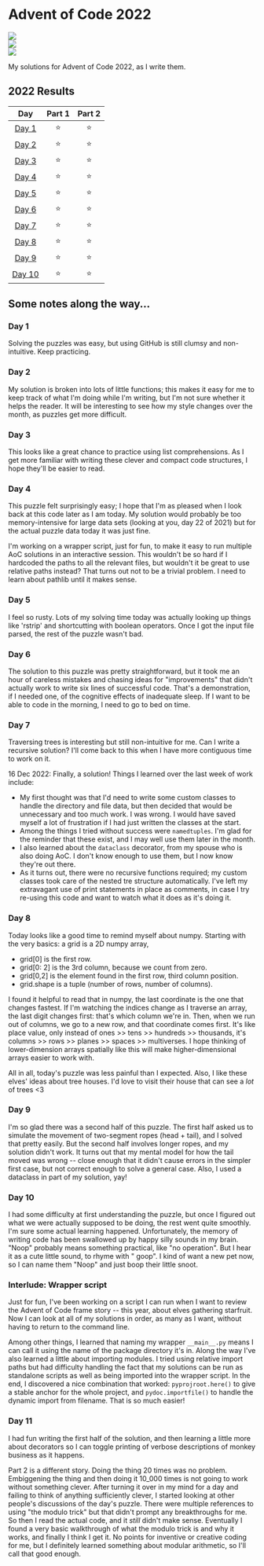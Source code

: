 # Advent of Code 2022

![](https://img.shields.io/badge/day%20📅-19-blue)	
![](https://img.shields.io/badge/stars%20⭐-20-yellow)	
![](https://img.shields.io/badge/days%20completed-10-red)	

My solutions for Advent of Code 2022, as I write them.

<!--- advent_readme_stars table --->
## 2022 Results

| Day | Part 1 | Part 2 |
| :---: | :---: | :---: |
| [Day 1](https://adventofcode.com/2022/day/1) | ⭐ | ⭐ |
| [Day 2](https://adventofcode.com/2022/day/2) | ⭐ | ⭐ |
| [Day 3](https://adventofcode.com/2022/day/3) | ⭐ | ⭐ |
| [Day 4](https://adventofcode.com/2022/day/4) | ⭐ | ⭐ |
| [Day 5](https://adventofcode.com/2022/day/5) | ⭐ | ⭐ |
| [Day 6](https://adventofcode.com/2022/day/6) | ⭐ | ⭐ |
| [Day 7](https://adventofcode.com/2022/day/7) | ⭐ | ⭐ |
| [Day 8](https://adventofcode.com/2022/day/8) | ⭐ | ⭐ |
| [Day 9](https://adventofcode.com/2022/day/9) | ⭐ | ⭐ |
| [Day 10](https://adventofcode.com/2022/day/10) | ⭐ | ⭐ |
<!--- advent_readme_stars table --->

## Some notes along the way...

### Day 1

Solving the puzzles was easy, but using GitHub is still clumsy and non-intuitive. Keep practicing.

### Day 2

My solution is broken into lots of little functions; this makes it easy for me to keep track of what I'm doing while I'm
writing, but I'm not sure whether it helps the reader. It will be interesting to see how my style changes over the
month, as puzzles get more difficult.

### Day 3

This looks like a great chance to practice using list comprehensions. As I get more familiar with writing these clever
and compact code structures, I hope they'll be easier to read.

### Day 4

This puzzle felt surprisingly easy; I hope that I'm as pleased when I look back at this code later as I am today. My
solution would probably be too memory-intensive for large data sets (looking at you, day 22 of 2021) but for the actual
puzzle data today it was just fine.

I'm working on a wrapper script, just for fun, to make it easy to run multiple AoC solutions in an interactive session.
This wouldn't be so hard if I hardcoded the paths to all the relevant files, but wouldn't it be great to use relative
paths instead? That turns out not to be a trivial problem. I need to learn about pathlib until it makes sense.

### Day 5

I feel so rusty. Lots of my solving time today was actually looking up things like 'rstrip' and shortcutting with
boolean operators. Once I got the input file parsed, the rest of the puzzle wasn't bad.

### Day 6

The solution to this puzzle was pretty straightforward, but it took me an hour of careless mistakes and chasing ideas
for "improvements" that didn't actually work to write six lines of successful code. That's a demonstration, if I needed
one, of the cognitive effects of inadequate sleep. If I want to be able to code in the morning, I need to go to bed on
time.

### Day 7

Traversing trees is interesting but still non-intuitive for me. Can I write a recursive solution? I'll come back to this
when I have more contiguous time to work on it.

16 Dec 2022: Finally, a solution! Things I learned over the last week of work include:

* My first thought was that I'd need to write some custom classes to handle the directory and file data, but then
  decided that would be unnecessary and too much work. I was wrong. I would have saved myself a lot of frustration if I
  had just written the classes at the start.
* Among the things I tried without success were `namedtuples`. I'm glad for the reminder that these exist, and I may
  well use them later in the month.
* I also learned about the `dataclass` decorator, from my spouse who is also doing AoC. I don't know enough to use them,
  but I now know they're out there.
* As it turns out, there were no recursive functions required; my custom classes took care of the nested tre structure
  automatically.
  I've left my extravagant use of print statements in place as comments, in case I try re-using this code and want to
  watch what it does as it's doing it.

### Day 8

Today looks like a good time to remind myself about numpy.
Starting with the very basics: a grid is a 2D numpy array,

* grid[0] is the first row.
* grid[0: 2] is the 3rd column, because we count from zero.
* grid[0,2] is the element found in the first row, third column position.
* grid.shape is a tuple (number of rows, number of columns).

I found it helpful to read that in numpy, the last coordinate is the one that changes fastest. If I'm watching the
indices change as I traverse an array, the last digit changes first: that's which column we're in. Then, when we run out
of columns, we go to a new row, and that coordinate comes first. It's like place value, only instead of ones >> tens >>
hundreds >> thousands, it's columns >> rows >> planes >> spaces >> multiverses. I hope thinking of lower-dimension
arrays spatially like this will make higher-dimensional arrays easier to work with.

All in all, today's puzzle was less painful than I expected. Also, I like these elves' ideas about tree houses. I'd love
to visit their house that can see a *lot* of trees <3

### Day 9

I'm so glad there was a second half of this puzzle. The first half asked us to simulate the movement of two-segment
ropes (head + tail), and I solved that pretty easily. But the second half involves longer ropes, and my solution didn't
work. It turns out that my mental model for how the tail moved was wrong -- close enough that it didn't cause errors in
the simpler first case, but not correct enough to solve a general case. Also, I used a dataclass in part of my solution,
yay!

### Day 10

I had some difficulty at first understanding the puzzle, but once I figured out what we were actually supposed to be
doing, the rest went quite smoothly. I'm sure some actual learning happened. Unfortunately, the memory of writing code
has been swallowed up by happy silly sounds in my brain.
"Noop" probably means something practical, like "no operation". But I hear it as a cute little sound, to rhyme with "
goop". I kind of want a new pet now, so I can name them "Noop" and just boop their little snoot.

### Interlude: Wrapper script

Just for fun, I've been working on a script I can run when I want to review the Advent of Code frame story -- this year,
about elves gathering starfruit. Now I can look at all of my solutions in order, as many as I want, without having to
return to the command line.

Among other things, I learned that naming my wrapper `__main__.py` means I can call it using the name of the package
directory it's in. Along the way I've also learned a little about importing modules. I tried using relative import paths
but had difficulty handling the fact that my solutions can be run as standalone scripts as well as being imported into
the wrapper script. In the end, I discovered a nice combination that worked: `pyprojroot.here()` to give a stable anchor
for the whole project, and `pydoc.importfile()` to handle the dynamic import from filename. That is so much easier!

### Day 11

I had fun writing the first half of the solution, and then learning a little more about decorators so I can toggle
printing of verbose descriptions of monkey business as it happens.

Part 2 is a different story. Doing the thing 20 times was no problem. Embiggening the thing and then doing it 10_000
times is not going to work without something clever. After turning it over in my mind for a day and failing to think of
anything sufficiently clever, I started looking at other people's discussions of the day's puzzle. There were multiple
references to using "the modulo trick" but that didn't prompt any breakthroughs for me. So then I read the actual code,
and it _still_ didn't make sense. Eventually I found a very basic walkthrough of what the modulo trick is and why it
works, and finally I think I get it. No points for inventive or creative coding for me, but I definitely learned
something about modular arithmetic, so I'll call that good enough. 


